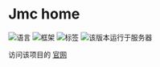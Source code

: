 # Jmc home

![语言](https://img.shields.io/badge/language-javascript-yellow)
![框架](https://img.shields.io/badge/framework-Nuxt.js-brightgreen)
![标签](https://img.shields.io/badge/tag-v1.2.8-ff69b4)
![该版本运行于服务器](https://img.shields.io/badge/onserver-yes-green)

访问该项目的 [官网](https://www.jerrymc.cn:1200)
